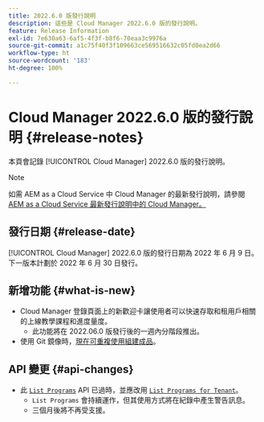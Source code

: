 ```yaml
---
title: 2022.6.0 版發行說明
description: 這些是 Cloud Manager 2022.6.0 版的發行說明。
feature: Release Information
exl-id: 7e630a63-6af5-4f3f-b8f6-70eaa3c9976a
source-git-commit: a1c75f40f3f109663ce569516632c05fd0ea2d66
workflow-type: ht
source-wordcount: '183'
ht-degree: 100%

---
```


# Cloud Manager 2022.6.0 版的發行說明 {#release-notes}

本頁會記錄 [!UICONTROL Cloud Manager] 2022.6.0 版的發行說明。

>[!NOTE]
>
>如需 AEM as a Cloud Service 中 Cloud Manager 的最新發行說明，請參閱 [AEM as a Cloud Service 最新發行說明中的 Cloud Manager。](https://experienceleague.adobe.com/docs/experience-manager-cloud-service/content/implementing/using-cloud-manager/release-notes-cloud-manager/release-notes-cm-current.html)

## 發行日期 {#release-date}

[!UICONTROL Cloud Manager] 2022.6.0 版的發行日期為 2022 年 6 月 9 日。下一版本計劃於 2022 年 6 月 30 日發行。

## 新增功能 {#what-is-new}

* Cloud Manager 登錄頁面上的新歡迎卡讓使用者可以快速存取和租用戶相關的上線教學課程和進度量度。
   * 此功能將在 2022.06.0 版發行後的一週內分階段推出。
* 使用 Git 鏡像時，[現在可重複使用組建成品](/help/getting-started/project-setup.md#build-artifact-reuse)。

## API 變更 {#api-changes}

* 此 [`List Programs`](https://developer.adobe.com/experience-cloud/cloud-manager/reference/api/#operation/getPrograms) API 已過時，並應改用 [`List Programs for Tenant`](https://developer.adobe.com/experience-cloud/cloud-manager/reference/api/#operation/getProgramsForTenant)。
   * `List Programs` 會持續運作，但其使用方式將在紀錄中產生警告訊息。
   * 三個月後將不再受支援。
